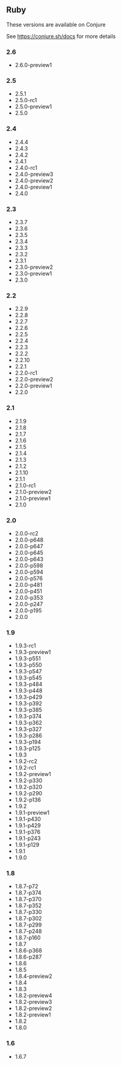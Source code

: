 ## Ruby

These versions are available on Conjure

See https://conjure.sh/docs for more details

### 2.6
- 2.6.0-preview1

### 2.5
- 2.5.1
- 2.5.0-rc1
- 2.5.0-preview1
- 2.5.0

### 2.4
- 2.4.4
- 2.4.3
- 2.4.2
- 2.4.1
- 2.4.0-rc1
- 2.4.0-preview3
- 2.4.0-preview2
- 2.4.0-preview1
- 2.4.0

### 2.3
- 2.3.7
- 2.3.6
- 2.3.5
- 2.3.4
- 2.3.3
- 2.3.2
- 2.3.1
- 2.3.0-preview2
- 2.3.0-preview1
- 2.3.0

### 2.2
- 2.2.9
- 2.2.8
- 2.2.7
- 2.2.6
- 2.2.5
- 2.2.4
- 2.2.3
- 2.2.2
- 2.2.10
- 2.2.1
- 2.2.0-rc1
- 2.2.0-preview2
- 2.2.0-preview1
- 2.2.0

### 2.1
- 2.1.9
- 2.1.8
- 2.1.7
- 2.1.6
- 2.1.5
- 2.1.4
- 2.1.3
- 2.1.2
- 2.1.10
- 2.1.1
- 2.1.0-rc1
- 2.1.0-preview2
- 2.1.0-preview1
- 2.1.0

### 2.0
- 2.0.0-rc2
- 2.0.0-p648
- 2.0.0-p647
- 2.0.0-p645
- 2.0.0-p643
- 2.0.0-p598
- 2.0.0-p594
- 2.0.0-p576
- 2.0.0-p481
- 2.0.0-p451
- 2.0.0-p353
- 2.0.0-p247
- 2.0.0-p195
- 2.0.0

### 1.9
- 1.9.3-rc1
- 1.9.3-preview1
- 1.9.3-p551
- 1.9.3-p550
- 1.9.3-p547
- 1.9.3-p545
- 1.9.3-p484
- 1.9.3-p448
- 1.9.3-p429
- 1.9.3-p392
- 1.9.3-p385
- 1.9.3-p374
- 1.9.3-p362
- 1.9.3-p327
- 1.9.3-p286
- 1.9.3-p194
- 1.9.3-p125
- 1.9.3
- 1.9.2-rc2
- 1.9.2-rc1
- 1.9.2-preview1
- 1.9.2-p330
- 1.9.2-p320
- 1.9.2-p290
- 1.9.2-p136
- 1.9.2
- 1.9.1-preview1
- 1.9.1-p430
- 1.9.1-p429
- 1.9.1-p376
- 1.9.1-p243
- 1.9.1-p129
- 1.9.1
- 1.9.0

### 1.8
- 1.8.7-p72
- 1.8.7-p374
- 1.8.7-p370
- 1.8.7-p352
- 1.8.7-p330
- 1.8.7-p302
- 1.8.7-p299
- 1.8.7-p248
- 1.8.7-p160
- 1.8.7
- 1.8.6-p368
- 1.8.6-p287
- 1.8.6
- 1.8.5
- 1.8.4-preview2
- 1.8.4
- 1.8.3
- 1.8.2-preview4
- 1.8.2-preview3
- 1.8.2-preview2
- 1.8.2-preview1
- 1.8.2
- 1.8.0

### 1.6
- 1.6.7
